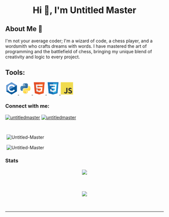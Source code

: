 <h1 align="center">Hi 👋, I'm Untitled Master</h1>

## About Me 🚀

I'm not your average coder; I'm a wizard of code, a chess player, and a wordsmith who crafts dreams with words. I have mastered the art of programming and the battlefield of chess, bringing my unique blend of creativity and logic to every project.

## Tools:
<a href="https://www.cprogramming.com/" target="_blank" rel="noreferrer"> <img src="https://raw.githubusercontent.com/devicons/devicon/master/icons/c/c-original.svg" alt="c" width="40" height="40"/> </a> <a href="https://www.python.org/" target="_blank" rel="noreferrer">
  <img src="https://raw.githubusercontent.com/devicons/devicon/master/icons/python/python-original.svg" alt="Python" width="40" height="40"/>
</a> <a href="https://developer.mozilla.org/en-US/docs/Web/HTML" target="_blank" rel="noreferrer">
  <img src="https://raw.githubusercontent.com/devicons/devicon/master/icons/html5/html5-original.svg" alt="HTML" width="40" height="40"/>
</a>
<a href="https://www.python.org/" target="_blank" rel="noreferrer">
  <img src="https://raw.githubusercontent.com/devicons/devicon/master/icons/css3/css3-original.svg" alt="CSS" width="40" height="40"/>
</a> <a href="https://developer.mozilla.org/en-US/docs/Web/JavaScript" target="_blank" rel="noreferrer">
  <img src="https://raw.githubusercontent.com/devicons/devicon/master/icons/javascript/javascript-original.svg" alt="JavaScript" width="40" height="40"/>
</a>






<h3 align="left">Connect with me:</h3>
<p align="left">
<a href="https://twitter.com/untitledmaster0" target="blank"><img align="center" src="https://raw.githubusercontent.com/rahuldkjain/github-profile-readme-generator/master/src/images/icons/Social/twitter.svg" alt="untitledmaster" height="30" width="40" /></a>
<a href="https://www.instagram.com/untitledmaster/" target="blank"><img align="center" src="https://raw.githubusercontent.com/rahuldkjain/github-profile-readme-generator/master/src/images/icons/Social/instagram.svg" alt="untitledmaster" height="30" width="40" /></a>
</p>

<br/>
<p>&nbsp;<img align="center" src="https://streak-stats.demolab.com/?user=Untitled-Master&theme=highcontrast" alt="Untitled-Master" /></p>
<p>&nbsp;<img align="center" src="https://github-readme-stats.vercel.app/api/top-langs/?username=Untitled-Master&layout=compact&count_private=true&theme=dark&hide=c%2b%2b,Cmake,ShaderLab,Makefile,Mathematica,HLSL,rOFF,SWIFT,Unity3D%20Asset&langs_count=10" alt="Untitled-Master" /></p>


### Stats
<div align="center"><img src="https://github-readme-stats.vercel.app/api?username=Untitled-Master&show_icons=true&count_private=true&hide_border=true" align="center" /></div>

<br/>
<br/>  

  

<br/>  

<div align="center">
<img src="https://komarev.com/ghpvc/?username=Untitled-Maste&&style=flat-square" align="center" />
</div>  
  

<br/>  

<div align="center"></div>
<br />

----

